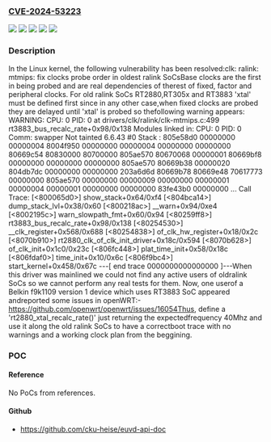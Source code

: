 ### [CVE-2024-53223](https://cve.mitre.org/cgi-bin/cvename.cgi?name=CVE-2024-53223)
![](https://img.shields.io/static/v1?label=Product&message=Linux&color=blue)
![](https://img.shields.io/static/v1?label=Version&message=&color=brightgreen)
![](https://img.shields.io/static/v1?label=Version&message=6.5%20&color=brightgreen)
![](https://img.shields.io/static/v1?label=Version&message=6f3b15586eef736831abe6a14f2a6906bc0dc074%20&color=brightgreen)
![](https://img.shields.io/static/v1?label=Vulnerability&message=n%2Fa&color=blue)

### Description

In the Linux kernel, the following vulnerability has been resolved:clk: ralink: mtmips: fix clocks probe order in oldest ralink SoCsBase clocks are the first in being probed and are real dependencies of therest of fixed, factor and peripheral clocks. For old ralink SoCs RT2880,RT305x and RT3883 'xtal' must be defined first since in any other case,when fixed clocks are probed they are delayed until 'xtal' is probed so thefollowing warning appears: WARNING: CPU: 0 PID: 0 at drivers/clk/ralink/clk-mtmips.c:499 rt3883_bus_recalc_rate+0x98/0x138 Modules linked in: CPU: 0 PID: 0 Comm: swapper Not tainted 6.6.43 #0 Stack : 805e58d0 00000000 00000004 8004f950 00000000 00000004 00000000 00000000 80669c54 80830000 80700000 805ae570 80670068 00000001 80669bf8 00000000 00000000 00000000 805ae570 80669b38 00000020 804db7dc 00000000 00000000 203a6d6d 80669b78 80669e48 70617773 00000000 805ae570 00000000 00000009 00000000 00000001 00000004 00000001 00000000 00000000 83fe43b0 00000000 ... Call Trace: [<800065d0>] show_stack+0x64/0xf4 [<804bca14>] dump_stack_lvl+0x38/0x60 [<800218ac>] __warn+0x94/0xe4 [<8002195c>] warn_slowpath_fmt+0x60/0x94 [<80259ff8>] rt3883_bus_recalc_rate+0x98/0x138 [<80254530>] __clk_register+0x568/0x688 [<80254838>] of_clk_hw_register+0x18/0x2c [<8070b910>] rt2880_clk_of_clk_init_driver+0x18c/0x594 [<8070b628>] of_clk_init+0x1c0/0x23c [<806fc448>] plat_time_init+0x58/0x18c [<806fdaf0>] time_init+0x10/0x6c [<806f9bc4>] start_kernel+0x458/0x67c ---[ end trace 0000000000000000 ]---When this driver was mainlined we could not find any active users of oldralink SoCs so we cannot perform any real tests for them. Now, one userof a Belkin f9k1109 version 1 device which uses RT3883 SoC appeared andreported some issues in openWRT:- https://github.com/openwrt/openwrt/issues/16054Thus, define a 'rt2880_xtal_recalc_rate()' just returning the expectedfrequency 40Mhz and use it along the old ralink SoCs to have a correctboot trace with no warnings and a working clock plan from the beggining.

### POC

#### Reference
No PoCs from references.

#### Github
- https://github.com/cku-heise/euvd-api-doc

